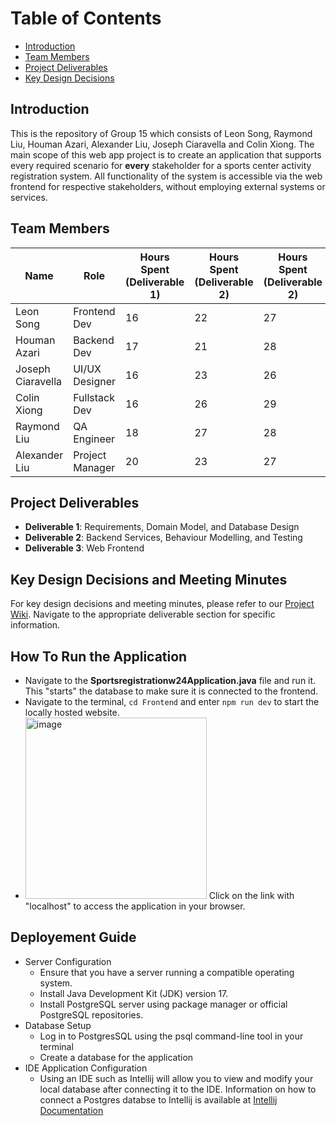 # Table of Contents

- [Introduction](#introduction)
- [Team Members](#team-members)
- [Project Deliverables](#project-deliverables)
- [Key Design Decisions](#key-design-decisions)

## Introduction <a name="introduction"></a>
This is the repository of Group 15 which consists of Leon Song, Raymond Liu, Houman Azari, Alexander Liu, Joseph Ciaravella and Colin Xiong. The main scope of this web app project is to create an application that supports every required scenario for **every** stakeholder for a sports center activity registration system. All functionality of the system is  accessible via the web frontend for respective stakeholders, without employing external systems or services.

## Team Members <a name="team-members"></a>

| Name              | Role            | Hours Spent (Deliverable 1) | Hours Spent (Deliverable 2) | Hours Spent (Deliverable 2) |
|-------------------|-----------------|-----------------------------|-----------------------------|-----------------------------|
| Leon Song         | Frontend Dev    | 16                          | 22                          | 27                          |
| Houman Azari      | Backend Dev     | 17                          | 21                          | 28                          |
| Joseph Ciaravella | UI/UX Designer  | 16                          | 23                          | 26                          |
| Colin Xiong       | Fullstack Dev   | 16                          | 26                          | 29                          |
| Raymond Liu       | QA Engineer     | 18                          | 27                          | 28                          |
| Alexander Liu     | Project Manager | 20                          | 23                          | 27                          |

## Project Deliverables <a name="project-deliverables"></a>

- **Deliverable 1**: Requirements, Domain Model, and Database Design
- **Deliverable 2**: Backend Services, Behaviour Modelling, and Testing
- **Deliverable 3**: Web Frontend

## Key Design Decisions and Meeting Minutes <a name="key-design-decisions"></a>
For key design decisions and meeting minutes, please refer to our [Project Wiki](../../wiki). Navigate to the appropriate deliverable section for specific information.

## How To Run the Application
- Navigate to the **Sportsregistrationw24Application.java** file and run it. This "starts" the database to make sure it is connected to the frontend.
- Navigate to the terminal, `cd Frontend` and enter `npm run dev` to start the locally hosted website.
-  <img width="290" alt="image" src="https://github.com/McGill-ECSE321-Winter2024/project-group-15/assets/78813640/299eacd5-6060-4863-a6d6-e41811c8798a"> Click on the link with "localhost" to access the application in your browser.

## Deployement Guide
- Server Configuration
    - Ensure that you have a server running a compatible operating system.
    - Install Java Development Kit (JDK) version 17.
    - Install PostgreSQL server using package manager or official PostgreSQL repositories.  
- Database Setup
    - Log in to PostgresSQL using the psql command-line tool in your terminal
    - Create a database for the application
- IDE Application Configuration
    - Using an IDE such as Intellij will allow you to view and modify your local database after connecting it to the IDE. Information on how to connect a Postgres databse to Intellij is available at [Intellij Documentation](https://www.jetbrains.com/help/idea/postgresql.html)
